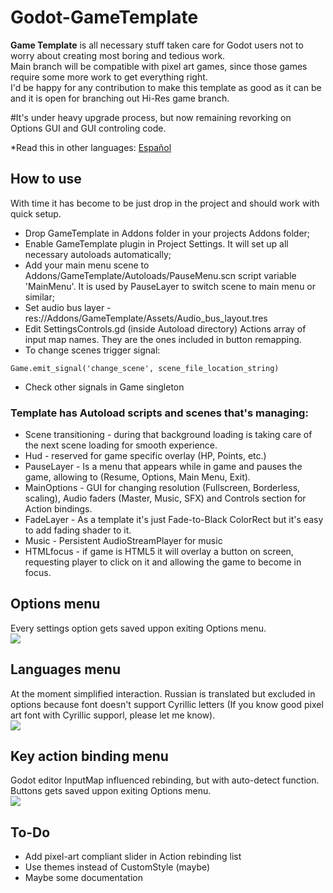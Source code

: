 
# Godot-GameTemplate
**Game Template** is all necessary stuff taken care for Godot users not to worry about creating most boring and tedious work.  
Main branch will be compatible with pixel art games, since those games require some more work to get everything right.  
I'd be happy for any contribution to make this template as good as it can be and it is open for branching out Hi-Res game branch.  

#It's under heavy upgrade process, but now remaining revorking on Options GUI and GUI controling code.

*Read this in other languages: [Español](README_es.md)

## How to use
With time it has become to be just drop in the project and should work with quick setup.
* Drop GameTemplate in Addons folder in your projects Addons folder;
* Enable GameTemplate plugin in Project Settings. It will set up all necessary autoloads automatically;
* Add your main menu scene to Addons/GameTemplate/Autoloads/PauseMenu.scn script variable 'MainMenu'. It is used by PauseLayer to switch scene to main menu or similar;
* Set audio bus layer - res://Addons/GameTemplate/Assets/Audio_bus_layout.tres
* Edit SettingsControls.gd (inside Autoload directory) Actions array of input map names. They are the ones included in button remapping.
* To change scenes trigger signal:
```
Game.emit_signal('change_scene', scene_file_location_string)
```
* Check other signals in Game singleton


### Template has Autoload scripts and scenes that's managing:  
* Scene transitioning - during that background loading is taking care of the next scene loading for smooth experience.  
* Hud - reserved for game specific overlay (HP, Points, etc.)  
* PauseLayer - Is a menu that appears while in game and pauses the game, allowing to (Resume, Options, Main Menu, Exit).  
* MainOptions - GUI for changing resolution (Fullscreen, Borderless, scaling), Audio faders (Master, Music, SFX) and Controls section for Action bindings.    
* FadeLayer - As a template it's just Fade-to-Black ColorRect but it's easy to add fading shader to it.  
* Music - Persistent AudioStreamPlayer for music
* HTMLfocus - if game is HTML5 it will overlay a button on screen, requesting player to click on it and allowing the game to become in focus.  

## Options menu  
Every settings option gets saved uppon exiting Options menu.  
![](https://github.com/nezvers/Godot-GameTemplate/blob/master/Img/Options.png?raw=true)

## Languages menu  
At the moment simplified interaction.
Russian is translated but excluded in options because font doesn't support Cyrillic letters (If you know good pixel art font with Cyrillic supporl, please let me know).  
![](https://github.com/nezvers/Godot-GameTemplate/blob/master/Img/Languages.PNG?raw=true)

## Key action binding menu  
Godot editor InputMap influenced rebinding, but with auto-detect function.  
Buttons gets saved uppon exiting Options menu.  
![](https://github.com/nezvers/Godot-GameTemplate/blob/master/Img/Controls.PNG?raw=true)

## To-Do
* Add pixel-art compliant slider in Action rebinding list
* Use themes instead of CustomStyle (maybe)
* Maybe some documentation
